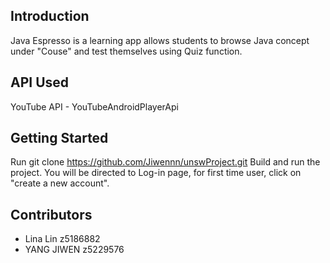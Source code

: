 ## Introduction
Java Espresso is a learning app allows students to browse Java concept under "Couse" and test themselves using Quiz function.

## API Used
YouTube API - YouTubeAndroidPlayerApi

## Getting Started
Run git clone https://github.com/Jiwennn/unswProject.git
Build and run the project. You will be directed to Log-in page, for first time user, click on "create a new account".

## Contributors
* Lina Lin z5186882
* YANG JIWEN z5229576
